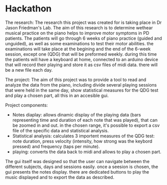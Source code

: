 # Hackathon

The research:
The research this project was created for is taking place in Dr Jason Friedman's Lab. The aim of this research is to determine wethear musical practice on the piano helps to improve motor symptoms in PD patients. The patients will go through 6 weeks of piano practice (guided and unguided), as well as some examinations to test their motor abilities. the examinations will take place at the begining and the end of the 6-week session, except one (QDG) that will be preformed weekly.
during this time the patients will have a keyboard at home, connected to an arduino device that will record their playing and store it as csv files of midi data. there will be a new file each day.

The project:
The aim of this project was to provide a tool to read and analyze the data from the piano, including divide  several playing sessions that were held in the same day, show statistical measures for the QDG test and play a chosen part, all this in an accesible gui.

Project components:
- Notes diaplay: allows dinamic display of the playing data (bars representing time and duration of each note that was played), that can be zoomed in and out. in the chosen range, it's possible to export a csv file of the specific data and statistical analysis.
- Statistical analysis: calculates 3 importent measures of the QDG test: note duration, press velocity (intensity, how strong was the keybord pressed) and frequency (taps per minute).
- playing: converts the data back to midi and allows to play a chosen part.

The gui itself was designed so that the user can navigate between the different subjects, days and sessions easily. once a seesion is chosen, the gui presents the notes display. there are dedicated buttons to play the music displayed and to export the data as described.